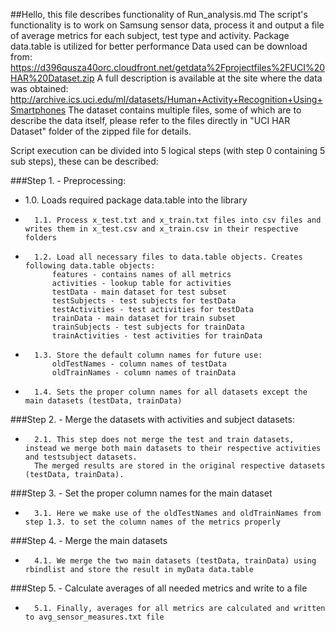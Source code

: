 ##Hello, this file describes functionality of Run_analysis.md
The script's functionality is to work on Samsung sensor data, process it and output a file of average metrics for each subject, test type and activity.
Package data.table is utilized for better performance
Data used can be download from:
https://d396qusza40orc.cloudfront.net/getdata%2Fprojectfiles%2FUCI%20HAR%20Dataset.zip 
A full description is available at the site where the data was obtained:
http://archive.ics.uci.edu/ml/datasets/Human+Activity+Recognition+Using+Smartphones
The dataset contains multiple files, some of which are to describe the data itself, please refer to the files directly in "UCI HAR Dataset" folder of the
 zipped file for details.

Script execution can be divided into 5 logical steps (with step 0 containing 5 sub steps), these can be described:  

###Step 1. - Preprocessing:  
-    1.0. Loads required package data.table into the library  
-		1.1. Process x_test.txt and x_train.txt files into csv files and writes them in x_test.csv and x_train.csv in their respective folders  
-		1.2. Load all necessary files to data.table objects. Creates following data.table objects:  
			features - contains names of all metrics  
			activities - lookup table for activities  
			testData - main dataset for test subset  
			testSubjects - test subjects for testData  
			testActivities - test activities for testData  
			trainData - main dataset for train subset  
			trainSubjects - test subjects for trainData  
			trainActivities - test activities for trainData  
-		1.3. Store the default column names for future use:  
			oldTestNames - column names of testData  
			oldTrainNames - column names of trainData  
-		1.4. Sets the proper column names for all datasets except the main datasets (testData, trainData)  

###Step 2. - Merge the datasets with activities and subject datasets:  
-		2.1. This step does not merge the test and train datasets, instead we merge both main datasets to their respective activities and testsubject datasets.  
		The merged results are stored in the original respective datasets (testData, trainData).  
    
###Step 3. - Set the proper column names for the main dataset  
-		3.1. Here we make use of the oldTestNames and oldTrainNames from step 1.3. to set the column names of the metrics properly  

###Step 4. - Merge the main datasets  
-		4.1. We merge the two main datasets (testData, trainData) using rbindlist and store the result in myData data.table 

###Step 5. - Calculate averages of all needed metrics and write to a file  
-		5.1. Finally, averages for all metrics are calculated and written to avg_sensor_measures.txt file  